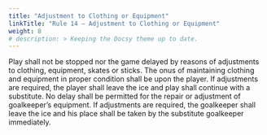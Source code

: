 ```yaml
---
title: "Adjustment to Clothing or Equipment"
linkTitle: "Rule 14 – Adjustment to Clothing or Equipment"
weight: 8
# description: > Keeping the Docsy theme up to date.
---
```


Play shall not be stopped nor the game delayed by reasons of adjustments to clothing, equipment, skates or sticks.
The onus of maintaining clothing and equipment in proper condition shall be upon the player. If adjustments are required, the player shall leave the ice and play shall continue with a substitute.
No delay shall be permitted for the repair or adjustment of goalkeeper’s equipment. If adjustments are required, the goalkeeper shall leave the ice and his place shall be taken by the substitute goalkeeper immediately.